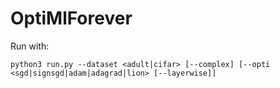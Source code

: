 # OptiMlForever
Run with:

`python3 run.py --dataset <adult|cifar> [--complex] [--opti <sgd|signsgd|adam|adagrad|lion> [--layerwise]]`